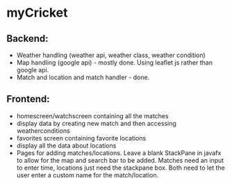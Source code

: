 # myCricket
## Backend: 
 - Weather handling (weather api, weather class, weather condition)
 - Map handling (google api) - mostly done. Using leaflet js rather than google api.
 - Match and location and match handler - done.
## Frontend:
 - homescreen/watchscreen containing all the matches
 - display data by creating new match and then accessing weatherconditions
 - favorites screen containing favorite locations
 - display all the data about locations
 - Pages for adding matches/locations. Leave a blank StackPane in javafx to 
   allow for the map and search bar to be added. Matches need an 
   input to enter time, locations just need the stackpane box. Both need to let the user enter a custom name for the match/location.
